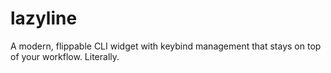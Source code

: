 # lazyline
A modern, flippable CLI widget with keybind management that stays on top of your workflow. Literally.
